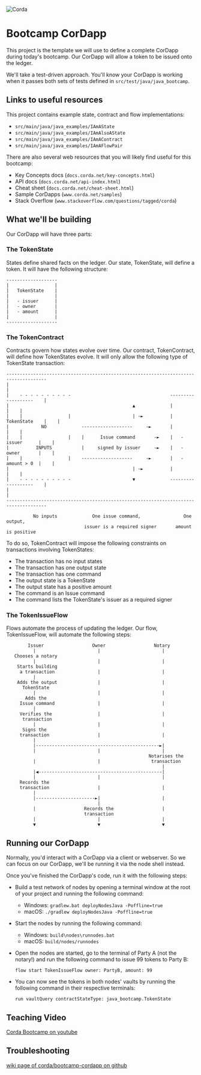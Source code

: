 ![Corda](https://www.corda.net/wp-content/uploads/2016/11/fg005_corda_b.png)

# Bootcamp CorDapp

This project is the template we will use to define a complete CorDapp during 
today's bootcamp. Our CorDapp will allow a token to be issued onto the ledger.

We'll take a test-driven approach. You'll know your CorDapp is working 
when it passes both sets of tests defined in `src/test/java/java_bootcamp`.

## Links to useful resources

This project contains example state, contract and flow implementations:

* `src/main/java/java_examples/IAmAState`
* `src/main/java/java_examples/IAmAlsoAState`
* `src/main/java/java_examples/IAmAContract`
* `src/main/java/java_examples/IAmAFlowPair`

There are also several web resources that you will likely find useful for this
bootcamp:

* Key Concepts docs (`docs.corda.net/key-concepts.html`)
* API docs (`docs.corda.net/api-index.html`)
* Cheat sheet (`docs.corda.net/cheat-sheet.html`)
* Sample CorDapps (`www.corda.net/samples`)
* Stack Overflow (`www.stackoverflow.com/questions/tagged/corda`)

## What we'll be building

Our CorDapp will have three parts:

### The TokenState

States define shared facts on the ledger. Our state, TokenState, will define a
token. It will have the following structure:

    -------------------
    |                 |
    |   TokenState    |
    |                 |
    |   - issuer      |
    |   - owner       |
    |   - amount      |
    |                 |
    -------------------

### The TokenContract

Contracts govern how states evolve over time. Our contract, TokenContract,
will define how TokenStates evolve. It will only allow the following type of
TokenState transaction:

    -------------------------------------------------------------------------------------
    |                                                                                   |
    |    - - - - - - - - - -                                     -------------------    |
    |                                              ▲             |                 |    |
    |    |                 |                       | -►          |   TokenState    |    |
    |            NO             -------------------     -►       |                 |    |
    |    |                 |    |      Issue command       -►    |   - issuer      |    |
    |          INPUTS           |     signed by issuer     -►    |   - owner       |    |
    |    |                 |    -------------------     -►       |   - amount > 0  |    |
    |                                              | -►          |                 |    |
    |    - - - - - - - - - -                       ▼             -------------------    |
    |                                                                                   |
    -------------------------------------------------------------------------------------

              No inputs             One issue command,                One output,
                                 issuer is a required signer       amount is positive

To do so, TokenContract will impose the following constraints on transactions
involving TokenStates:

* The transaction has no input states
* The transaction has one output state
* The transaction has one command
* The output state is a TokenState
* The output state has a positive amount
* The command is an Issue command
* The command lists the TokenState's issuer as a required signer

### The TokenIssueFlow

Flows automate the process of updating the ledger. Our flow, TokenIssueFlow, will
automate the following steps:

            Issuer                  Owner                  Notary
              |                       |                       |
       Chooses a notary
              |                       |                       |
        Starts building
         a transaction                |                       |
              |
        Adds the output               |                       |
          TokenState
              |                       |                       |
           Adds the
         Issue command                |                       |
              |
         Verifies the                 |                       |
          transaction
              |                       |                       |
          Signs the
         transaction                  |                       |
              |
              |----------------------------------------------►|
              |                       |                       |
                                                         Notarises the
              |                       |                   transaction
                                                              |
              |◀----------------------------------------------|
              |                       |                       |
         Records the
         transaction                  |                       |
              |
              |----------------------►|                       |
                                      |
              |                  Records the                  |
                                 transaction
              |                       |                       |
              ▼                       ▼                       ▼

## Running our CorDapp

Normally, you'd interact with a CorDapp via a client or webserver. So we can
focus on our CorDapp, we'll be running it via the node shell instead.

Once you've finished the CorDapp's code, run it with the following steps:

* Build a test network of nodes by opening a terminal window at the root of
  your project and running the following command:

    * Windows:   `gradlew.bat deployNodesJava -Poffline=true`
    * macOS:     `./gradlew deployNodesJava -Poffline=true`

* Start the nodes by running the following command:

    * Windows:   `build\nodes\runnodes.bat`
    * macOS:     `build/nodes/runnodes`

* Open the nodes are started, go to the terminal of Party A (not the notary!)
  and run the following command to issue 99 tokens to Party B:

    `flow start TokenIssueFlow owner: PartyB, amount: 99`

* You can now see the tokens in both nodes' vaults by running the following
  command in their respective terminals:

    `run vaultQuery contractStateType: java_bootcamp.TokenState`

## Teaching Video
[Corda Bootcamp on youtube](https://www.youtube.com/playlist?list=PLi1PppB3-YrVq5Qy_RM9Qidq0eh-nL11N)

## Troubleshooting
[wiki page of corda/bootcamp-cordapp on github](https://github.com/corda/bootcamp-cordapp/wiki/Troubleshooting)
